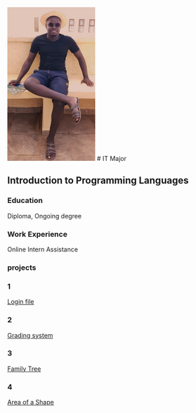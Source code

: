 
<img src="asset/202407.jpg" data-canonical-src="asset/202407.jpg" width="200" height="350" />
# IT Major

## Introduction to Programming Languages

### Education
Diploma, Ongoing degree

### Work Experience
Online Intern Assistance

### projects
### 1
[Login file](asset/login/login.html)
### 2
[Grading system](https://www.programiz.com/online-compiler/665zhaMHtowqv)
### 3
[Family Tree](asset/Familytree.swinb)
### 4
[Area of a Shape](asset/Shapearea.py)

